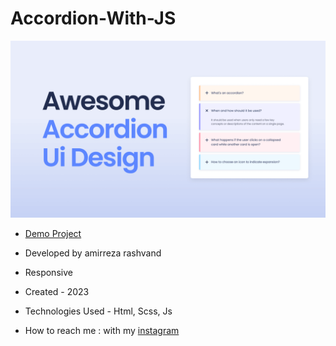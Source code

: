 # Accordion-With-JS
![viewfinal](https://raw.githubusercontent.com/Amirreza-Rashvand-Developer/Accordion-With-JS/main/preview.png)

- [Demo Project](https://amirreza-rashvand-developer.github.io/Todo-List-With-Js/)

- Developed by amirreza rashvand

- Responsive

- Created - 2023

- Technologies Used - Html, Scss, Js

- How to reach me : with my [instagram](https://www.instagram.com/amirreza_rashvand_developer)
